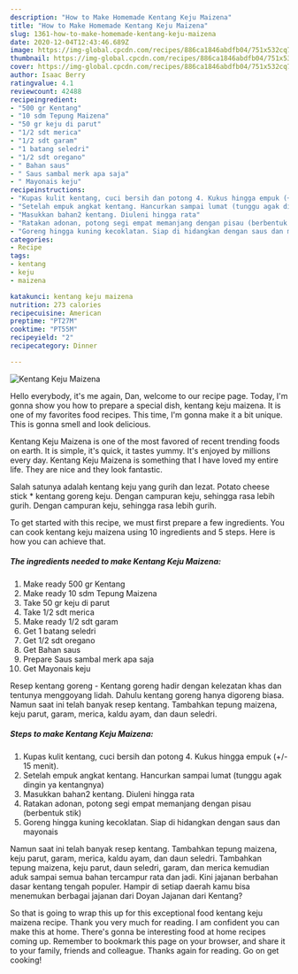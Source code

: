 ```yaml
---
description: "How to Make Homemade Kentang Keju Maizena"
title: "How to Make Homemade Kentang Keju Maizena"
slug: 1361-how-to-make-homemade-kentang-keju-maizena
date: 2020-12-04T12:43:46.689Z
image: https://img-global.cpcdn.com/recipes/886ca1846abdfb04/751x532cq70/kentang-keju-maizena-foto-resep-utama.jpg
thumbnail: https://img-global.cpcdn.com/recipes/886ca1846abdfb04/751x532cq70/kentang-keju-maizena-foto-resep-utama.jpg
cover: https://img-global.cpcdn.com/recipes/886ca1846abdfb04/751x532cq70/kentang-keju-maizena-foto-resep-utama.jpg
author: Isaac Berry
ratingvalue: 4.1
reviewcount: 42488
recipeingredient:
- "500 gr Kentang"
- "10 sdm Tepung Maizena"
- "50 gr keju di parut"
- "1/2 sdt merica"
- "1/2 sdt garam"
- "1 batang seledri"
- "1/2 sdt oregano"
- " Bahan saus"
- " Saus sambal merk apa saja"
- " Mayonais keju"
recipeinstructions:
- "Kupas kulit kentang, cuci bersih dan potong 4. Kukus hingga empuk (+/- 15 menit)."
- "Setelah empuk angkat kentang. Hancurkan sampai lumat (tunggu agak dingin ya kentangnya)"
- "Masukkan bahan2 kentang. Diuleni hingga rata"
- "Ratakan adonan, potong segi empat memanjang dengan pisau (berbentuk stik)"
- "Goreng hingga kuning kecoklatan. Siap di hidangkan dengan saus dan mayonais"
categories:
- Recipe
tags:
- kentang
- keju
- maizena

katakunci: kentang keju maizena 
nutrition: 273 calories
recipecuisine: American
preptime: "PT27M"
cooktime: "PT55M"
recipeyield: "2"
recipecategory: Dinner

---
```



![Kentang Keju Maizena](https://img-global.cpcdn.com/recipes/886ca1846abdfb04/751x532cq70/kentang-keju-maizena-foto-resep-utama.jpg)

Hello everybody, it's me again, Dan, welcome to our recipe page. Today, I'm gonna show you how to prepare a special dish, kentang keju maizena. It is one of my favorites food recipes. This time, I'm gonna make it a bit unique. This is gonna smell and look delicious.

Kentang Keju Maizena is one of the most favored of recent trending foods on earth. It is simple, it's quick, it tastes yummy. It's enjoyed by millions every day. Kentang Keju Maizena is something that I have loved my entire life. They are nice and they look fantastic.

Salah satunya adalah kentang keju yang gurih dan lezat. Potato cheese stick * kentang goreng keju. Dengan campuran keju, sehingga rasa lebih gurih. Dengan campuran keju, sehingga rasa lebih gurih.


To get started with this recipe, we must first prepare a few ingredients. You can cook kentang keju maizena using 10 ingredients and 5 steps. Here is how you can achieve that.

<!--inarticleads1-->

##### The ingredients needed to make Kentang Keju Maizena:

1. Make ready 500 gr Kentang
1. Make ready 10 sdm Tepung Maizena
1. Take 50 gr keju di parut
1. Take 1/2 sdt merica
1. Make ready 1/2 sdt garam
1. Get 1 batang seledri
1. Get 1/2 sdt oregano
1. Get  Bahan saus
1. Prepare  Saus sambal merk apa saja
1. Get  Mayonais keju


Resep kentang goreng - Kentang goreng hadir dengan kelezatan khas dan tentunya menggoyang lidah. Dahulu kentang goreng hanya digoreng biasa. Namun saat ini telah banyak resep kentang. Tambahkan tepung maizena, keju parut, garam, merica, kaldu ayam, dan daun seledri. 

<!--inarticleads2-->

##### Steps to make Kentang Keju Maizena:

1. Kupas kulit kentang, cuci bersih dan potong 4. Kukus hingga empuk (+/- 15 menit).
1. Setelah empuk angkat kentang. Hancurkan sampai lumat (tunggu agak dingin ya kentangnya)
1. Masukkan bahan2 kentang. Diuleni hingga rata
1. Ratakan adonan, potong segi empat memanjang dengan pisau (berbentuk stik)
1. Goreng hingga kuning kecoklatan. Siap di hidangkan dengan saus dan mayonais


Namun saat ini telah banyak resep kentang. Tambahkan tepung maizena, keju parut, garam, merica, kaldu ayam, dan daun seledri. Tambahkan tepung maizena, keju parut, daun seledri, garam, dan merica kemudian aduk sampai semua bahan tercampur rata dan jadi. Kini jajanan berbahan dasar kentang tengah populer. Hampir di setiap daerah kamu bisa menemukan berbagai jajanan dari Doyan Jajanan dari Kentang? 

So that is going to wrap this up for this exceptional food kentang keju maizena recipe. Thank you very much for reading. I am confident you can make this at home. There's gonna be interesting food at home recipes coming up. Remember to bookmark this page on your browser, and share it to your family, friends and colleague. Thanks again for reading. Go on get cooking!
